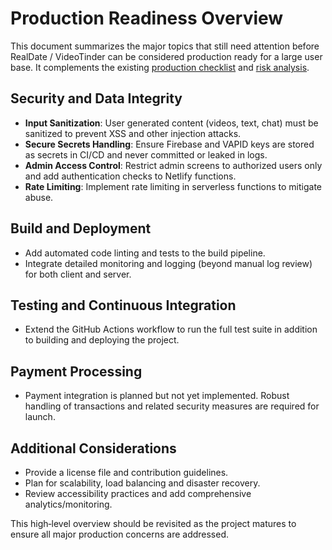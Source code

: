 # Production Readiness Overview

This document summarizes the major topics that still need attention before RealDate / VideoTinder can be considered production ready for a large user base. It complements the existing [production checklist](production-checklist.md) and [risk analysis](risk-analysis.md).

## Security and Data Integrity
- **Input Sanitization**: User generated content (videos, text, chat) must be sanitized to prevent XSS and other injection attacks.
- **Secure Secrets Handling**: Ensure Firebase and VAPID keys are stored as secrets in CI/CD and never committed or leaked in logs.
- **Admin Access Control**: Restrict admin screens to authorized users only and add authentication checks to Netlify functions.
- **Rate Limiting**: Implement rate limiting in serverless functions to mitigate abuse.

## Build and Deployment
- Add automated code linting and tests to the build pipeline.
- Integrate detailed monitoring and logging (beyond manual log review) for both client and server.

## Testing and Continuous Integration
- Extend the GitHub Actions workflow to run the full test suite in addition to building and deploying the project.

## Payment Processing
- Payment integration is planned but not yet implemented. Robust handling of transactions and related security measures are required for launch.

## Additional Considerations
- Provide a license file and contribution guidelines.
- Plan for scalability, load balancing and disaster recovery.
- Review accessibility practices and add comprehensive analytics/monitoring.

This high‑level overview should be revisited as the project matures to ensure all major production concerns are addressed.

